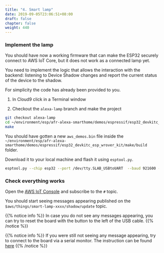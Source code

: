 ```yaml
---
title: "4. Smart lamp"
date: 2019-09-05T23:06:51+08:00
draft: false
chapter: false
weight: 440
---
```



### Implement the lamp

You should have now a working firmware that can make the ESP32 securely connect to AWS IoT Core, but it
does not work as a connected lamp yet.

You need to implement the logic that allows the interaction with the backend: listening to Device Shadow changes and report the current status of the device to the shadow.

For simplicity the code has already been provided to you. 

1. In Cloud9 click in a Terminal window

1. Checkout the `alexa-lamp` branch and make the project

```bash
git checkout alexa-lamp
cd ~/environment/esp/afr-alexa-smarthome/demos/espressif/esp32_devkitc_esp_wrover_kit/make
make
```

You should have gotten a new `aws_demos.bin` file inside the `~/environment/esp/afr-alexa-smarthome/demos/espressif/esp32_devkitc_esp_wrover_kit/make/build` folder. 

Download it to your local machine and flash it using `esptool.py`.

```bash
esptool.py --chip esp32 --port /dev/tty.SLAB_USBtoUART  --baud 921600 --before default_reset --after hard_reset write_flash -z --flash_mode dio --flash_freq 40m --flash_size detect 0x20000 aws_demos.bin
```

### Check everything works

Open the [AWS IoT Console](https://console.aws.amazon.com/iot/home?region=us-east-1#/test) and subscribe to the `#` topic.

You should start seeing messages appearing published on the `$aws/things/smart-lamp-xxxx/shadow/update` topic.

{{% notice info %}}
In case you do not see any messages appearing, you can try to reset the board with the button to the left of the USB cable.
{{% /notice %}}

{{% notice info %}}
If you were still not seeing any message appearing, try to connect to the board via a serial monitor. The instruction can be found [here](https://github.com/EponaLab/afr-alexa-smarthome/blob/alexa-lamp/FlashingFW.md)
{{% /notice %}}

